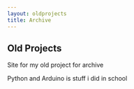 ```yaml
---
layout: oldprojects
title: Archive
---
```


## Old Projects
Site for my old project for archive

Python and Arduino is stuff i did in school
